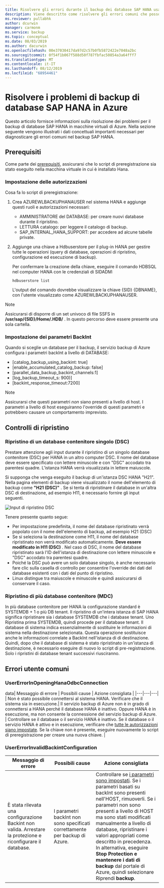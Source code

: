 ```yaml
---
title: Risolvere gli errori durante il backup dei database SAP HANA usando backup di Azure | Microsoft Docs
description: Viene descritto come risolvere gli errori comuni che possono verificarsi quando si usa backup di Azure per eseguire il backup di SAP HANA database.
ms.reviewer: pullabhk
author: dcurwin
manager: carmonm
ms.service: backup
ms.topic: conceptual
ms.date: 08/03/2019
ms.author: dacurwin
ms.openlocfilehash: 00e37030417da97d2c57b0fb5872422e7048a2bc
ms.sourcegitcommit: 0f54f1b067f588d50f787fbfac50854a3a64fff7
ms.translationtype: MT
ms.contentlocale: it-IT
ms.lasthandoff: 08/12/2019
ms.locfileid: "68954461"
---
```

# <a name="troubleshoot-backup-of-sap-hana-databases-on-azure"></a>Risolvere i problemi di backup di database SAP HANA in Azure

Questo articolo fornisce informazioni sulla risoluzione dei problemi per il backup di database SAP HANA in macchine virtuali di Azure. Nella sezione seguente vengono illustrati i dati concettuali importanti necessari per diagnosticare gli errori comuni nel backup SAP HANA.

## <a name="prerequisites"></a>Prerequisiti

Come parte dei [prerequisiti](backup-azure-sap-hana-database.md#prerequisites), assicurarsi che lo script di preregistrazione sia stato eseguito nella macchina virtuale in cui è installato Hana.

### <a name="setting-up-permissions"></a>Impostazione delle autorizzazioni

Cosa fa lo script di preregistrazione:

1. Crea AZUREWLBACKUPHANAUSER nel sistema HANA e aggiunge questi ruoli e autorizzazioni necessari:
    - AMMINISTRATORE del DATABASE: per creare nuovi database durante il ripristino.
    - LETTURA catalogo: per leggere il catalogo di backup.
    - SAP_INTERNAL_HANA_SUPPORT: per accedere ad alcune tabelle private.
2. Aggiunge una chiave a Hdbuserstore per il plug-in HANA per gestire tutte le operazioni (query di database, operazioni di ripristino, configurazione ed esecuzione di backup).
   
   Per confermare la creazione della chiave, eseguire il comando HDBSQL nel computer HANA con le credenziali di SIDADM:

    ``` hdbsql
    hdbuserstore list
    ```
    
    L'output del comando dovrebbe visualizzare la chiave {SID} {DBNAME}, con l'utente visualizzato come AZUREWLBACKUPHANAUSER.

> [!NOTE]
> Assicurarsi di disporre di un set univoco di file SSFS in **/usr/sap/{SID}/Home/.HDB/** . In questo percorso deve essere presente una sola cartella.

### <a name="setting-up-backint-parameters"></a>Impostazione dei parametri BackInt

Quando si sceglie un database per il backup, il servizio backup di Azure configura i parametri backInt a livello di DATABASE:

- [catalog_backup_using_backint: true]
- [enable_accumulated_catalog_backup: false]
- [parallel_data_backup_backint_channels:1]
- [log_backup_timeout_s: 900)]
- [backint_response_timeout:7200]

> [!NOTE]
> Assicurarsi che questi parametri *non* siano presenti a livello di host. I parametri a livello di host eseguiranno l'override di questi parametri e potrebbero causare un comportamento imprevisto.

## <a name="restore-checks"></a>Controlli di ripristino

### <a name="single-container-database-sdc-restore"></a>Ripristino di un database contenitore singolo (DSC)

Prestare attenzione agli input durante il ripristino di un singolo database contenitore (DSC) per HANA in un altro computer DSC. Il nome del database deve essere specificato con lettere minuscole e con "DSC" accodato tra parentesi quadre. L'istanza HANA verrà visualizzata in lettere maiuscole.

Si supponga che venga eseguito il backup di un'istanza DSC HANA "H21". Nella pagina elementi di backup viene visualizzato il nome dell'elemento di backup come **"H21 (DSC)"** . Se si tenta di ripristinare il database in un'altra DSC di destinazione, ad esempio H11, è necessario fornire gli input seguenti.

![Input di ripristino DSC](media/backup-azure-sap-hana-database/hana-sdc-restore.png)

Tenere presente quanto segue:
- Per impostazione predefinita, il nome del database ripristinato verrà popolato con il nome dell'elemento di backup, ad esempio H21 (DSC)
- Se si seleziona la destinazione come H11, il nome del database ripristinato non verrà modificato automaticamente. **Deve essere modificato in H11 (DSC)** . Nel caso di DSC, il nome del database ripristinato sarà l'ID dell'istanza di destinazione con lettere minuscole e "DSC" accodato tra parentesi quadre.
- Poiché la DSC può avere un solo database singolo, è anche necessario fare clic sulla casella di controllo per consentire l'override dei dati del database esistenti con i dati del punto di ripristino.
- Linux distingue tra maiuscole e minuscole e quindi assicurarsi di conservare il caso.

### <a name="multiple-container-database-mdc-restore"></a>Ripristino di più database contenitore (MDC)

In più database contenitore per HANA la configurazione standard è SYSTEMDB + 1 o più DB tenant. Il ripristino di un'intera istanza di SAP HANA significa ripristinare sia i database SYSTEMDB che i database tenant. Uno Ripristina prima SYSTEMDB, quindi procede per il database tenant. Il database di sistema indica essenzialmente di sostituire le informazioni di sistema nella destinazione selezionata. Questa operazione sostituisce anche le informazioni correlate a BackInt nell'istanza di di destinazione. Quindi, dopo che il database di sistema è stato ripristinato in un'istanza di destinazione, è necessario eseguire di nuovo lo script di pre-registrazione. Solo i ripristini di database tenant successivi riusciranno.

## <a name="common-user-errors"></a>Errori utente comuni

### <a name="usererrorinopeninghanaodbcconnection"></a>UserErrorInOpeningHanaOdbcConnection

data| Messaggio di errore | Possibili cause | Azione consigliata |
|---|---|---|
| Non è stato possibile connettersi al sistema HANA. Verificare che il sistema sia in esecuzione.| Il servizio backup di Azure non è in grado di connettersi a HANA perché il database HANA è inattivo. Oppure HANA è in esecuzione, ma non consente la connessione del servizio backup di Azure. | Controllare se il database o il servizio HANA è inattivo. Se il database o il servizio HANA è attivo e in esecuzione, verificare che [tutte le autorizzazioni siano impostate](#setting-up-permissions). Se la chiave non è presente, eseguire nuovamente lo script di preregistrazione per creare una nuova chiave. |

### <a name="usererrorinvalidbackintconfiguration"></a>UserErrorInvalidBackintConfiguration

| Messaggio di errore | Possibili cause | Azione consigliata |
|---|---|---|
| È stata rilevata una configurazione Backint non valida. Arrestare la protezione e riconfigurare il database.| I parametri backInt non sono specificati correttamente per backup di Azure. | Controllare se [i parametri sono impostati](#setting-up-backint-parameters). Se i parametri basati su backInt sono presenti nell'HOST, rimuoverli. Se i parametri non sono presenti a livello di HOST ma sono stati modificati manualmente a livello di database, ripristinare i valori appropriati come descritto in precedenza. In alternativa, eseguire **Stop Protection e mantenere i dati di backup** dal portale di Azure, quindi selezionare Riprendi **backup**.|